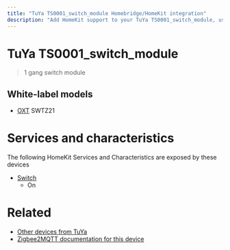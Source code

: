 ```yaml
---
title: "TuYa TS0001_switch_module Homebridge/HomeKit integration"
description: "Add HomeKit support to your TuYa TS0001_switch_module, using Homebridge, Zigbee2MQTT and homebridge-z2m."
---
```

<!---
This file has been GENERATED using src/docgen/docgen.ts
DO NOT EDIT THIS FILE MANUALLY!
-->
# TuYa TS0001_switch_module
> 1 gang switch module


## White-label models
* [OXT](../index.md#oxt) SWTZ21

# Services and characteristics
The following HomeKit Services and Characteristics are exposed by
these devices

* [Switch](../../switch.md)
  * On


# Related
* [Other devices from TuYa](../index.md#tuya)
* [Zigbee2MQTT documentation for this device](https://www.zigbee2mqtt.io/devices/TS0001_switch_module.html)